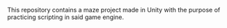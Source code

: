This repository contains a maze project made in Unity with the purpose of practicing scripting in said game engine.